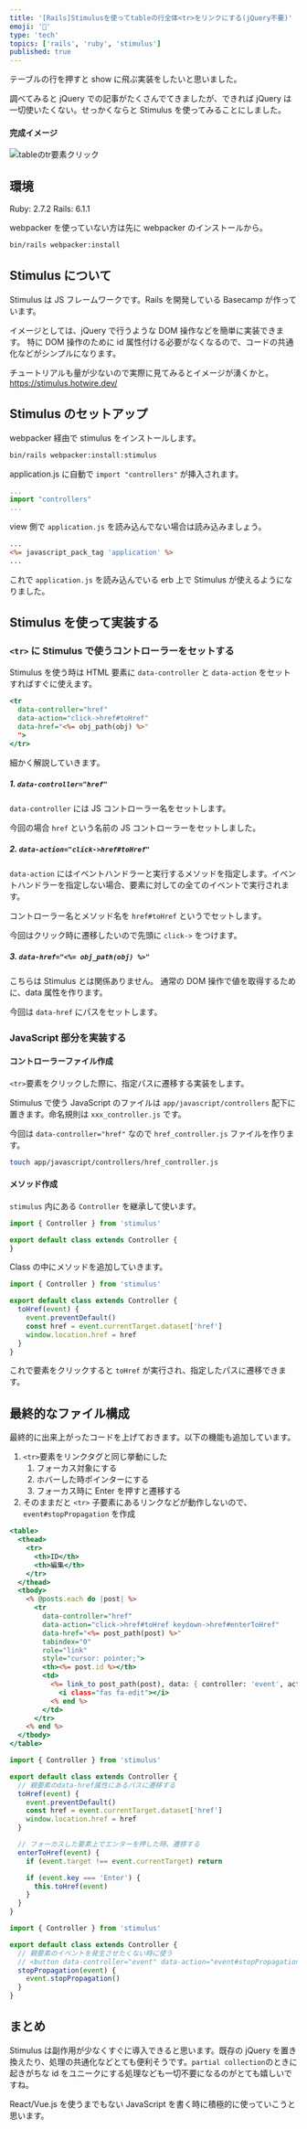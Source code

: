 ```yaml
---
title: '[Rails]Stimulusを使ってtableの行全体<tr>をリンクにする(jQuery不要)'
emoji: '📌'
type: 'tech'
topics: ['rails', 'ruby', 'stimulus']
published: true
---
```


テーブルの行を押すと show に飛ぶ実装をしたいと思いました。

調べてみると jQuery での記事がたくさんでてきましたが、できれば jQuery は一切使いたくない。せっかくならと Stimulus を使ってみることにしました。

#### 完成イメージ

![tableのtr要素クリック](https://storage.googleapis.com/zenn-user-upload/q3pkxofvr704lbd63dtor4l5t4a1)

## 環境

Ruby: 2.7.2
Rails: 6.1.1

webpacker を使っていない方は先に webpacker のインストールから。

```sh
bin/rails webpacker:install
```

## Stimulus について

Stimulus は JS フレームワークです。Rails を開発している Basecamp が作っています。

イメージとしては、jQuery で行うような DOM 操作などを簡単に実装できます。
特に DOM 操作のために id 属性付ける必要がなくなるので、コードの共通化などがシンプルになります。

チュートリアルも量が少ないので実際に見てみるとイメージが湧くかと。
https://stimulus.hotwire.dev/

## Stimulus のセットアップ

webpacker 経由で stimulus をインストールします。

```sh
bin/rails webpacker:install:stimulus
```

application.js に自動で `import "controllers"` が挿入されます。

```js:app/javascript/packs/application.js
...
import "controllers"
...
```

view 側で `application.js` を読み込んでない場合は読み込みましょう。

```erb:app/views/layouts/application.html.erb
...
<%= javascript_pack_tag 'application' %>
...
```

これで `application.js` を読み込んでいる erb 上で Stimulus が使えるようになりました。

## Stimulus を使って実装する

### `<tr>` に Stimulus で使うコントローラーをセットする

Stimulus を使う時は HTML 要素に `data-controller` と `data-action` をセットすればすぐに使えます。

```erb:index.html.erb
<tr
  data-controller="href"
  data-action="click->href#toHref"
  data-href="<%= obj_path(obj) %>"
  ">
</tr>
```

細かく解説していきます。

##### 1. `data-controller="href"`

`data-controller` には JS コントローラー名をセットします。

今回の場合 `href` という名前の JS コントローラーをセットしました。

##### 2. `data-action="click->href#toHref"`

`data-action` にはイベントハンドラーと実行するメソッドを指定します。イベントハンドラーを指定しない場合、要素に対しての全てのイベントで実行されます。

コントローラー名とメソッド名を `href#toHref` というでセットします。

今回はクリック時に遷移したいので先頭に `click->` をつけます。

##### 3. `data-href="<%= obj_path(obj) %>"`

こちらは Stimulus とは関係ありません。
通常の DOM 操作で値を取得するために、data 属性を作ります。

今回は `data-href` にパスをセットします。

### JavaScript 部分を実装する

#### コントローラーファイル作成

`<tr>`要素をクリックした際に、指定パスに遷移する実装をします。

Stimulus で使う JavaScript のファイルは `app/javascript/controllers` 配下に置きます。命名規則は `xxx_controller.js` です。

今回は `data-controller="href"` なので `href_controller.js` ファイルを作ります。

```sh
touch app/javascript/controllers/href_controller.js
```

#### メソッド作成

`stimulus` 内にある `Controller` を継承して使います。

```js:app/javascript/controllers/href_controller.js
import { Controller } from 'stimulus'

export default class extends Controller {
}
```

Class の中にメソッドを追加していきます。

```js:app/javascript/controllers/href_controller.js
import { Controller } from 'stimulus'

export default class extends Controller {
  toHref(event) {
    event.preventDefault()
    const href = event.currentTarget.dataset['href']
    window.location.href = href
  }
}
```

これで<tr>要素をクリックすると `toHref` が実行され、指定したパスに遷移できます。

## 最終的なファイル構成

最終的に出来上がったコードを上げておきます。以下の機能も追加しています。

1. `<tr>`要素をリンクタグと同じ挙動にした
   1. フォーカス対象にする
   2. ホバーした時ポインターにする
   3. フォーカス時に Enter を押すと遷移する
2. そのままだと `<tr>` 子要素にあるリンクなどが動作しないので、`event#stopPropagation` を作成

```erb:index.html.erb
<table>
  <thead>
    <tr>
      <th>ID</th>
      <th>編集</th>
    </tr>
  </thead>
  <tbody>
    <% @posts.each do |post| %>
      <tr
        data-controller="href"
        data-action="click->href#toHref keydown->href#enterToHref"
        data-href="<%= post_path(post) %>"
        tabindex="0"
        role="link"
        style="cursor: pointer;">
        <th><%= post.id %></th>
        <td>
          <%= link_to post_path(post), data: { controller: 'event', action: 'event#stopPropagation' } do %>
            <i class="fas fa-edit"></i>
          <% end %>
        </td>
      </tr>
    <% end %>
  </tbody>
</table>
```

```js:app/javascript/controllers/href_controller.js
import { Controller } from 'stimulus'

export default class extends Controller {
  // 親要素のdata-href属性にあるパスに遷移する
  toHref(event) {
    event.preventDefault()
    const href = event.currentTarget.dataset['href']
    window.location.href = href
  }

  // フォーカスした要素上でエンターを押した時、遷移する
  enterToHref(event) {
    if (event.target !== event.currentTarget) return

    if (event.key === 'Enter') {
      this.toHref(event)
    }
  }
}

```

```js:app/javascript/controllers/event_controller.js
import { Controller } from 'stimulus'

export default class extends Controller {
  // 親要素のイベントを発生させたくない時に使う
  // <button data-controller="event" data-action="event#stopPropagation">
  stopPropagation(event) {
    event.stopPropagation()
  }
}
```

## まとめ

Stimulus は副作用が少なくすぐに導入できると思います。既存の jQuery を置き換えたり、処理の共通化などとても便利そうです。`partial collection`のときに起きがちな id をユニークにする処理なども一切不要になるのがとても嬉しいですね。

React/Vue.js を使うまでもない JavaScript を書く時に積極的に使っていこうと思います。
